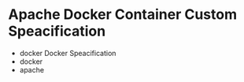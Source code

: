  # Apache Docker Container Custom Speacification 
- docker Docker Speacification 
- docker 
- apache 